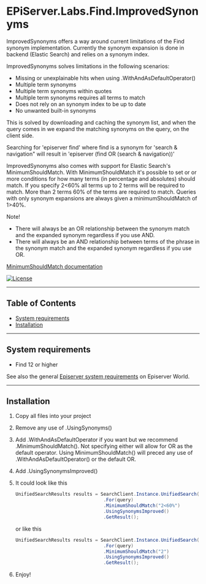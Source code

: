 # EPiServer.Labs.Find.ImprovedSynonyms

ImprovedSynonyms offers a way around current limitations of the Find synonym implementation.
Currently the synonym expansion is done in backend (Elastic Search) and relies on a synonym index.

ImprovedSynonyms solves limitations in the following scenarios:
* Missing or unexplainable hits when using .WithAndAsDefaultOperator()
* Multiple term synonyms
* Multiple term synonyms within quotes
* Multiple term synonyms requires all terms to match
* Does not rely on an synonym index to be up to date
* No unwanted built-in synonyms

This is solved by downloading and caching the synonym list, and when the query comes in
we expand the matching synonyms on the query, on the client side.

Searching for 'episerver find' where find is a synonym for 'search & navigation"
will result in 'episerver (find OR (search & navigation))'

ImprovedSynonyms also comes with support for Elastic Search's MinimumShouldMatch. 
With MinimumShouldMatch it's possible to set or or more conditions for how many terms (in percentage and absolutes) should match.
If you specify 2<60% all terms up to 2 terms will be required to match. More than 2 terms 60% of the terms are required to match.
Queries with only synonym expansions are always given a minimumShouldMatch of 1>40%.

Note!
* There will always be an OR relationship between the synonym match and the expanded synonym regardless if you use AND.
* There will always be an AND relationship between terms of the phrase in the synonym match and the expanded synonym regardless if you use OR.

[MinimumShouldMatch documentation](https://www.elastic.co/guide/en/elasticsearch/reference/current/query-dsl-minimum-should-match.html)

[![License](http://img.shields.io/:license-apache-blue.svg?style=flat-square)](http://www.apache.org/licenses/LICENSE-2.0.html)

---

## Table of Contents

- [System requirements](#system-requirements)
- [Installation](#installation)

---

## System requirements

* Find 12 or higher

See also the general [Episerver system requirements](https://world.episerver.com/documentation/system-requirements/) on Episerver World.

---

## Installation

1. Copy all files into your project

2. Remove any use of .UsingSynonyms()

2. Add .WithAndAsDefaultOperator if you want but we recommend .MinimumShouldMatch(). Not specifying either will allow for OR as the default operator.
   Using MinimumShouldMatch() will preced any use of .WithAndAsDefaultOperator() or the default OR.

3. Add .UsingSynonymsImproved()

4. It could look like this

    ```csharp
    UnifiedSearchResults results = SearchClient.Instance.UnifiedSearch(Language.English)
                                    .For(query)             
                                    .MinimumShouldMatch("2<60%")
                                    .UsingSynonymsImproved()                                         
                                    .GetResult();
    ```
    or like this
    ```csharp
    UnifiedSearchResults results = SearchClient.Instance.UnifiedSearch(Language.English)
                                    .For(query)             
                                    .MinimumShouldMatch("2")
                                    .UsingSynonymsImproved()                                         
                                    .GetResult();
    ```
4. Enjoy!


